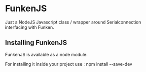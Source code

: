 # FunkenJS
Just a NodeJS Javascript class / wrapper around Serialconnection interfacing with Funken.

## Installing FunkenJS
FunkenJS is available as a node module.

For installing it inside your project use : npm install --save-dev
